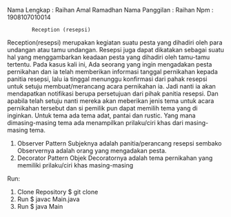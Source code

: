 Nama Lengkap	: Raihan Amal Ramadhan
Nama Panggilan	: Raihan 
Npm		: 1908107010014

            Reception (resepsi)
Reception(resepsi) merupakan kegiatan suatu pesta yang dihadiri oleh para undangan atau tamu undangan. 
Resepsi juga dapat dikatakan sebagai suatu hal yang menggambarkan keadaan pesta yang dihadiri oleh tamu-tamu tertentu.
Pada kasus kali ini, Ada seorang yang ingin mengadakan pesta pernikahan dan ia telah memberikan informasi tanggal pernikahan kepada panitia resepsi, 
lalu ia tinggal menunggu konfirmasi dari pahak resepsi untuk setuju membuat/merancang acara pernikahan ia. 
Jadi nanti ia  akan mendapatkan notifikasi berupa persetujuan dari pihak panitia resepsi. 
Dan apabila telah setuju nanti mereka akan meberikan jenis tema untuk acara pernikahan tersebut dan si pemilik pun dapat memilih tema yang di inginkan. 
Untuk tema ada tema adat, pantai dan rustic. Yang mana dimasing-masing tema ada menampilkan prilaku/ciri khas dari masing-masing tema.

1. Observer Pattern 
Subjeknya adalah panitia/perancang resepsi sembako Observernya adalah orang yang mengadakan pesta.
2. Decorator Pattern 
Objek Decoratornya adalah tema pernikahan yang memiliki prilaku/ciri khas masing-masing

Run:
1.	Clone Repository $ git clone  
2.	Run $ javac Main.java 
3.	Run $ java Main

